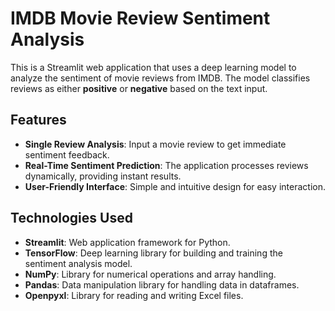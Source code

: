 # IMDB Movie Review Sentiment Analysis

This is a Streamlit web application that uses a deep learning model to analyze the sentiment of movie reviews from IMDB. The model classifies reviews as either **positive** or **negative** based on the text input.

## Features

- **Single Review Analysis**: Input a movie review to get immediate sentiment feedback.
- **Real-Time Sentiment Prediction**: The application processes reviews dynamically, providing instant results.
- **User-Friendly Interface**: Simple and intuitive design for easy interaction.

## Technologies Used

- **Streamlit**: Web application framework for Python.
- **TensorFlow**: Deep learning library for building and training the sentiment analysis model.
- **NumPy**: Library for numerical operations and array handling.
- **Pandas**: Data manipulation library for handling data in dataframes.
- **Openpyxl**: Library for reading and writing Excel files.





